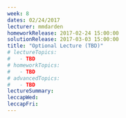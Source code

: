 ```yaml
---
week: 8
dates: 02/24/2017
lecturer: mmdarden
homeworkRelease: 2017-02-24 15:00:00
solutionRelease: 2017-03-03 15:00:00
title: "Optional Lecture (TBD)"
# lectureTopics:
#   - TBD
# homeworkTopics:
#   - TBD
# advancedTopics:
#   - TBD
lectureSummary:
leccapWed:
leccapFri:
---
```

